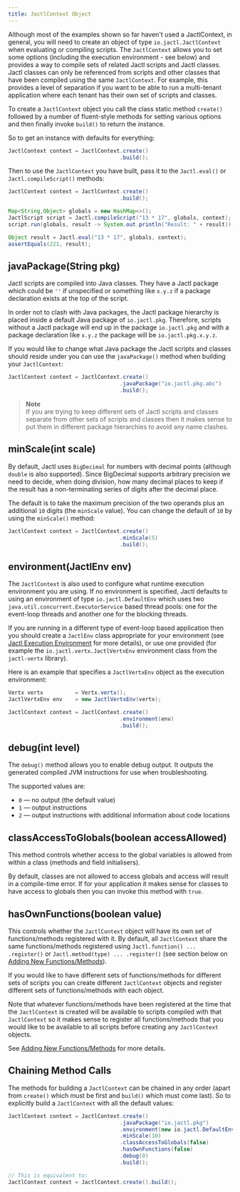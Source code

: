 ```yaml
---
title: JactlContext Object
---
```


Although most of the examples shown so far haven't used a JactlContext, in general, you will need to create an object
of type `io.jactl.JactlContext` when evaluating or compiling scripts.
The `JactlContext` allows you to set some options (including the execution environment - see below) and provides
a way to compile sets of related Jactl scripts and Jactl classes.
Jactl classes can only be referenced from scripts and other classes that have been compiled using the same `JactlContext`.
For example, this provides a level of separation if you want to be able to run a multi-tenant application where
each tenant has their own set of scripts and classes.

To create a `JactlContext` object you call the class static method `create()` followed by a number of fluent-style
methods for setting various options and then finally invoke `build()` to return the instance.

So to get an instance with defaults for everything:
```java
JactlContext context = JactlContext.create()
                                   .build();
```

Then to use the `JactlContext` you have built, pass it to the `Jactl.eval()` or `Jactl.compileScript()` methods:
```java
JactlContext context = JactlContext.create()
                                   .build();

Map<String,Object> globals = new HashMap<>();
JactlScript script = Jactl.compileScript("13 * 17", globals, context);
script.run(globals, result -> System.out.println("Result: " + result));    // Output will be: "Result is 221"

Object result = Jactl.eval("13 * 17", globals, context);
assertEquals(221, result);
```

## javaPackage(String pkg)

Jactl scripts are compiled into Java classes.
They have a Jactl package which could be `''` if unspecified or something like `x.y.z` if a package declaration
exists at the top of the script.

In order not to clash with Java packages, the Jactl package hierarchy is placed inside a default Java package of
`io.jactl.pkg`.
Therefore, scripts without a Jactl package will end up in the package `io.jactl.pkg` and with a package declaration
like `x.y.z` the package will be `io.jactl.pkg.x.y.z`.

If you would like to change what Java package the Jactl scripts and classes should reside under you can use the
`javaPackage()` method when building your `JactlContext`:
```java
JactlContext context = JactlContext.create()
                                   .javaPackage("io.jactl.pkg.abc")
                                   .build();
```

> **Note**<br/>
> If you are trying to keep different sets of Jactl scripts and classes separate from other sets of scripts and
> classes then it makes sense to put them in different package hierarchies to avoid any name clashes.

## minScale(int scale)

By default, Jactl uses `BigDecimal` for numbers with decimal points (although `double` is also supported).
Since BigDecimal supports arbitrary precision we need to decide, when doing division, how many decimal places
to keep if the result has a non-terminating series of digits after the decimal place.

The default is to take the maximum precision of the two operands plus an additional `10` digits (the `minScale` value).
You can change the default of `10` by using the `minScale()` method:
```java
JactlContext context = JactlContext.create()
                                   .minScale(5)
                                   .build();
```

## environment(JactlEnv env)

The `JactlContext` is also used to configure what runtime execution environment you are using.
If no environment is specified, Jactl defaults to using an environment of type `io.jactl.DefaultEnv` which uses two
`java.util.concurrent.ExecutorService` based thread pools: one for the event-loop threads and another one for the
blocking threads.

If you are running in a different type of event-loop based application then you should create a `JactlEnv` class
appropriate for your environment (see [Jactl Execution Environment](jactl-execution-environment) for more details),
or use one provided (for example the `io.jactl.vertx.JactlVertxEnv` environment class from the `jactl-vertx` library).

Here is an example that specifies a `JactlVertxEnv` object as the execution environment:

```java
Vertx vertx          = Vertx.vertx();
JactlVertxEnv env    = new JactlVertxEnv(vertx);

JactlContext context = JactlContext.create()
                                   .environment(env)
                                   .build();
```

## debug(int level)

The `debug()` method allows you to enable debug output.
It outputs the generated compiled JVM instructions for use when troubleshooting.

The supported values are:
* `0` &mdash; no output (the default value)
* `1` &mdash; output instructions
* `2` &mdash; output instructions with additional information about code locations

## classAccessToGlobals(boolean accessAllowed)

This method controls whether access to the global variables is allowed from within a class
(methods and field initialisers).

By default, classes are not allowed to access globals and access will result in a compile-time error.
If for your application it makes sense for classes to have access to globals then you can invoke this method
with `true`.

## hasOwnFunctions(boolean value)

This controls whether the `JactlContext` object will have its own set of functions/methods registered with it.
By default, all `JactlContext` share the same functions/methods registered using `Jactl.function() ... .register()`
or `Jactl.method(type) ... .register()` (see section below on [Adding New Functions/Methods](adding-new-functions)).

If you would like to have different sets of functions/methods for different sets of scripts you can create different
`JactlContext` objects and register different sets of functions/methods with each object.

Note that whatever functions/methods have been registered at the time that the `JactlContext` is created will be
available to scripts compiled with that `JactlContext` so it makes sense to register all functions/methods that you
would like to be available to all scripts before creating any `JactlContext` objects.

See [Adding New Functions/Methods](adding-new-functions) for more details.

## Chaining Method Calls

The methods for building a `JactlContext` can be chained in any order (apart from `create()` which must be first
and `build()` which must come last).
So to explicitly build a `JactlContext` with all the default values:
```java
JactlContext context = JactlContext.create()
                                   .javaPackage("io.jactl.pkg")
                                   .environment(new io.jactl.DefaultEnv())
                                   .minScale(10)
                                   .classAccessToGlobals(false)
                                   .hasOwnFunctions(false)
                                   .debug(0)
                                   .build();

// This is equivalent to:
JactlContext context = JactlContext.create().build();
```
